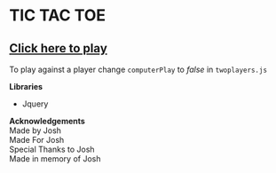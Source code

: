 # TIC TAC TOE

## [Click here to play](https://joshualingg.github.io/TicTacToe/)


To play against a player change `computerPlay` to *false* in `twoplayers.js`

**Libraries**
* Jquery


**Acknowledgements**  
Made by Josh  
Made For Josh  
Special Thanks to Josh  
Made in memory of Josh  
 
